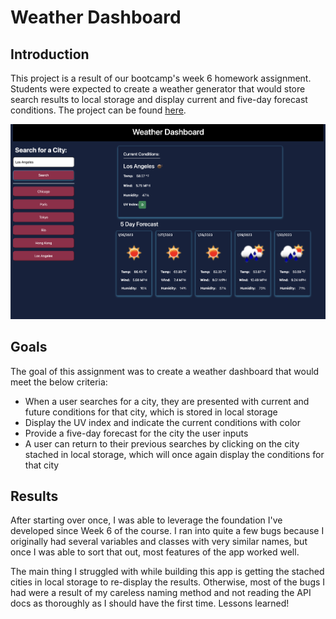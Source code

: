# Weather Dashboard

## Introduction
This project is a result of our bootcamp's week 6 homework assignment. Students were expected to create a weather generator that would store search results to local storage and display current and five-day forecast conditions. The project can be found [here](https://graycodesnu.github.io/weather-dashboard/).

![screenshot](./assets/landing-2.0.png)

## Goals 
The goal of this assignment was to create a weather dashboard that would meet the below criteria:

+ When a user searches for a city, they are presented with current and future conditions for that city, which is stored in local storage
+ Display the UV index and indicate the current conditions with color
+ Provide a five-day forecast for the city the user inputs
+ A user can return to their previous searches by clicking on the city stached in local storage, which will once again display the conditions for that city 

## Results 
After starting over once, I was able to leverage the foundation I've developed since Week 6 of the course. I ran into quite a few bugs because I originally had several variables and classes with very similar names, but once I was able to sort that out, most features of the app worked well. 

The main thing I struggled with while building this app is getting the stached cities in local storage to re-display the results. Otherwise, most of the bugs I had were a result of my careless naming method and not reading the API docs as thoroughly as I should have the first time. Lessons learned! 